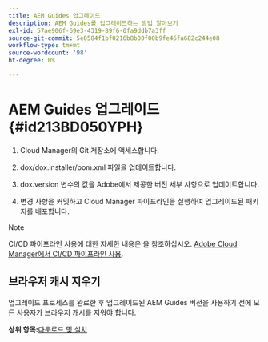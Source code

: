 ```yaml
---
title: AEM Guides 업그레이드
description: AEM Guides를 업그레이드하는 방법 알아보기
exl-id: 57ae906f-69e3-4319-89f6-0fa9ddb7a3ff
source-git-commit: 5e0584f1bf0216b8b00f00b9fe46fa682c244e08
workflow-type: tm+mt
source-wordcount: '98'
ht-degree: 0%

---
```


# AEM Guides 업그레이드 {#id213BD050YPH}

1. Cloud Manager의 Git 저장소에 액세스합니다.

1. dox/dox.installer/pom.xml 파일을 업데이트합니다.

1. dox.version 변수의 값을 Adobe에서 제공한 버전 세부 사항으로 업데이트합니다.

1. 변경 사항을 커밋하고 Cloud Manager 파이프라인을 실행하여 업그레이드된 패키지를 배포합니다.


>[!NOTE]
>
> CI/CD 파이프라인 사용에 대한 자세한 내용은 을 참조하십시오. [Adobe Cloud Manager에서 CI/CD 파이프라인 사용](https://experienceleague.adobe.com/docs/experience-manager-learn/foundation/cloud-manager/use-the-cicd-pipeline-in-cloud-manager-for-aem.html).

## 브라우저 캐시 지우기

업그레이드 프로세스를 완료한 후 업그레이드된 AEM Guides 버전을 사용하기 전에 모든 사용자가 브라우저 캐시를 지워야 합니다.

**상위 항목:**[&#x200B;다운로드 및 설치](download-install.md)
